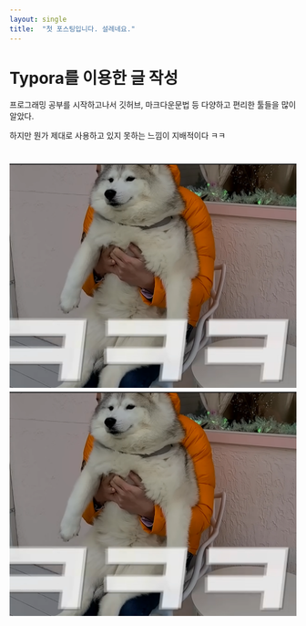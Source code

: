 ```yaml
---
layout: single
title:  "첫 포스팅입니다. 설레네요."
---
```






# Typora를 이용한 글 작성

프로그래밍 공부를 시작하고나서 깃허브, 마크다운문법 등 다양하고 편리한 툴들을 많이 알았다.

하지만 뭔가 제대로 사용하고 있지 못하는 느낌이 지배적이다 ㅋㅋ




![허숙희](images/husukhee.png)
<img src ="images/husukhee.png">
=======

